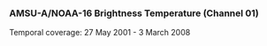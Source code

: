 ### AMSU-A/NOAA-16 Brightness Temperature (Channel 01)
Temporal coverage: 27 May 2001 - 3 March 2008
